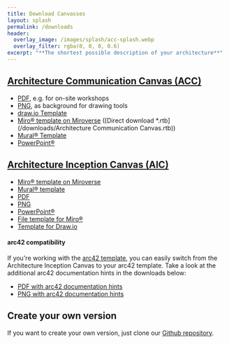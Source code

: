 ```yaml
---
title: Download Canvasses
layout: splash
permalink: /downloads
header:
  overlay_image: /images/splash/acc-splash.webp
  overlay_filter: rgba(0, 0, 0, 0.6)
excerpt: "**The shortest possible description of your architecture**"
---
```



<h2 id="architecture-communication-canvas-acc"><a class="black-link" href="/architecture-communication-canvas">Architecture Communication Canvas (ACC)</a></h2>

* [PDF](/downloads/architecture-communication-canvas.pdf), e.g. for on-site workshops
* [PNG](/downloads/architecture-communication-canvas.png), as background for drawing tools
* [draw.io Template](/downloads/ArchitectureCommunicationCanvas-empty.drawio)
* [Miro® template on Miroverse](https://miro.com/miroverse/architecture-communication-canvas/) ([Direct download \*.rtb](/downloads/Architecture Communication Canvas.rtb))
* [Mural® Template](https://app.mural.co/template/5a5692e4-35e0-4a8e-8f1a-52601d2606cd/07a79dde-bfca-4ffc-b6cf-3ecb5315774b)
* [PowerPoint®](/downloads/ArchitectureCommunicationCanvas-v2.pptx)

<h2 id="architecture-inception-canvas-aic"><a class="black-link" href="/architecture-inception-canvas">Architecture Inception Canvas (AIC)</a></h2>

- [Miro® template on Miroverse](https://miro.com/miroverse/architecture-inception-canvas/)
- [Mural® template](https://app.mural.co/template/6957648a-5fd4-41a7-9b25-c47a3393793a/0bd7c7f5-e587-4a13-a00b-66bb47e04304)
- [PDF](/downloads/architecture-inception-canvas.pdf)
- [PNG](/downloads/architecture-inception-canvas.png)
- [PowerPoint®](/downloads/architecture-inception-canvas.pptx)
- [File template for Miro®](/downloads/architecture-inception-canvas.rtb)
- [Template for Draw.io](/downloads/architecture-inception-canvas.drawio)

#### arc42 compatibility

If you're working with the [arc42 template](https://arc42.org/overview), you can easily switch from the Architecture Inception Canvas to your arc42 template. Take a look at the additional arc42 documentation hints in the downloads below:

- [PDF with arc42 documentation hints](/downloads/architecture-inception-canvas-hints.pdf)
- [PNG with arc42 documentation hints](/downloads/architecture-inception-canvas-hints.png)



## Create your own version

If you want to create your own version, just clone our [Github repository](https://github.com/arc42/canvas.arc42.org-site).
